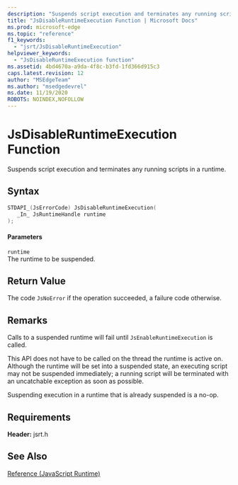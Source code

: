 ```yaml
---
description: "Suspends script execution and terminates any running scripts in a runtime."
title: "JsDisableRuntimeExecution Function | Microsoft Docs"
ms.prod: microsoft-edge
ms.topic: "reference"
f1_keywords: 
  - "jsrt/JsDisableRuntimeExecution"
helpviewer_keywords: 
  - "JsDisableRuntimeExecution function"
ms.assetid: 4bd4670a-a9da-4f8c-b3fd-1fd366d915c3
caps.latest.revision: 12
author: "MSEdgeTeam"
ms.author: "msedgedevrel"
ms.date: 11/19/2020
ROBOTS: NOINDEX,NOFOLLOW
---
```

# JsDisableRuntimeExecution Function

Suspends script execution and terminates any running scripts in a runtime.  
  
## Syntax  
  
```cpp  
STDAPI_(JsErrorCode) JsDisableRuntimeExecution(  
   _In_ JsRuntimeHandle runtime  
);  
```  
  
#### Parameters  
 `runtime`  
 The runtime to be suspended.  
  
## Return Value  
 The code `JsNoError` if the operation succeeded, a failure code otherwise.  
  
## Remarks  
 Calls to a suspended runtime will fail until `JsEnableRuntimeExecution` is called.  
  
 This API does not have to be called on the thread the runtime is active on. Although the runtime will be set into a suspended state, an executing script may not be suspended immediately; a running script will be terminated with an uncatchable exception as soon as possible.  
  
 Suspending execution in a runtime that is already suspended is a no-op.  
  
## Requirements  
 **Header:** jsrt.h  
  
## See Also  
 [Reference (JavaScript Runtime)](../chakra-hosting/reference-javascript-runtime.md)
